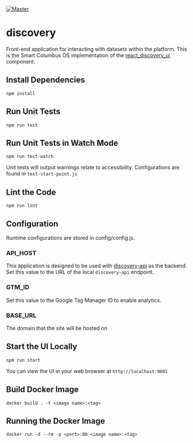 [![Master](https://travis-ci.org/smartcolumbusos/discovery.svg?branch=master)](https://travis-ci.org/smartcolumbusos/discovery)
# discovery

Front-end application for interacting with datasets within the platform. This is the Smart Columbus OS implementation of the [react_discovery_ui](https://github.com/smartcitiesdata/react_discovery_ui) component.

## Install Dependencies
`npm install`

## Run Unit Tests
`npm run test`

## Run Unit Tests in Watch Mode
`npm run test-watch`

Unit tests will output warnings relate to accessibility. Configurations
are found in `test-start-point.js`

## Lint the Code
`npm run lint`

## Configuration
Runtime configurations are stored in config/config.js.
### API_HOST
This application is designed to be used with [discovery-api](https://github.com/smartcitiesdata/discovery_api) as the backend.  Set this value to the URL of the local `discovery-api` endpoint.


### GTM_ID
Set this value to the Google Tag Manager ID to enable analytics.

### BASE_URL
The domain that the site will be hosted on


## Start the UI Locally
`npm run start`

You can view the UI in your web browser at `http://localhost:9001`

## Build Docker Image
`docker build . -t <image name>:<tag>`

## Running the Docker Image
`docker run -d --rm -p <port>:80 <image name>:<tag>`

